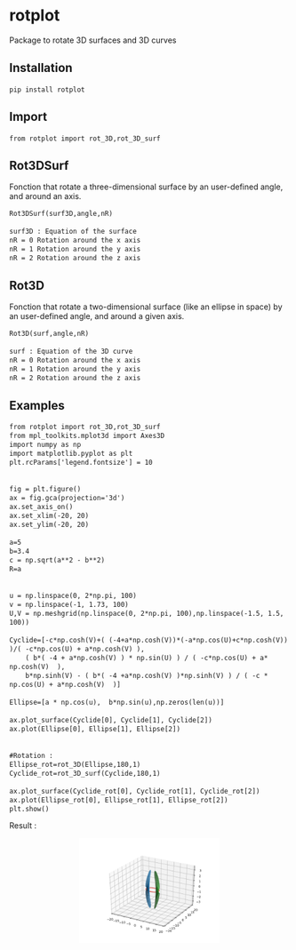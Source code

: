 # rotplot
Package to rotate 3D surfaces and 3D curves
## Installation 
    pip install rotplot
## Import
    from rotplot import rot_3D,rot_3D_surf
    
## Rot3DSurf
Fonction that rotate a three-dimensional surface by an user-defined angle, and around an axis. 
    
    Rot3DSurf(surf3D,angle,nR)
    
    surf3D : Equation of the surface 
    nR = 0 Rotation around the x axis
    nR = 1 Rotation around the y axis
    nR = 2 Rotation around the z axis   


## Rot3D
Fonction that rotate a two-dimensional surface (like an ellipse in space) by an user-defined angle, and around a given axis.

    Rot3D(surf,angle,nR)
 
    surf : Equation of the 3D curve 
    nR = 0 Rotation around the x axis
    nR = 1 Rotation around the y axis
    nR = 2 Rotation around the z axis   
    
## Examples

    from rotplot import rot_3D,rot_3D_surf
    from mpl_toolkits.mplot3d import Axes3D 
    import numpy as np
    import matplotlib.pyplot as plt
    plt.rcParams['legend.fontsize'] = 10


    fig = plt.figure()
    ax = fig.gca(projection='3d')
    ax.set_axis_on()
    ax.set_xlim(-20, 20)
    ax.set_ylim(-20, 20)

    a=5
    b=3.4
    c = np.sqrt(a**2 - b**2)
    R=a


    u = np.linspace(0, 2*np.pi, 100)
    v = np.linspace(-1, 1.73, 100)
    U,V = np.meshgrid(np.linspace(0, 2*np.pi, 100),np.linspace(-1.5, 1.5, 100))

    Cyclide=[-c*np.cosh(V)+( (-4+a*np.cosh(V))*(-a*np.cos(U)+c*np.cosh(V)) )/( -c*np.cos(U) + a*np.cosh(V) ),
        ( b*( -4 + a*np.cosh(V) ) * np.sin(U) ) / ( -c*np.cos(U) + a* np.cosh(V)  ),
        b*np.sinh(V) - ( b*( -4 +a*np.cosh(V) )*np.sinh(V) ) / ( -c * np.cos(U) + a*np.cosh(V)  )]

    Ellipse=[a * np.cos(u),  b*np.sin(u),np.zeros(len(u))]

    ax.plot_surface(Cyclide[0], Cyclide[1], Cyclide[2])
    ax.plot(Ellipse[0], Ellipse[1], Ellipse[2])


    #Rotation :
    Ellipse_rot=rot_3D(Ellipse,180,1)
    Cyclide_rot=rot_3D_surf(Cyclide,180,1)
        
    ax.plot_surface(Cyclide_rot[0], Cyclide_rot[1], Cyclide_rot[2])
    ax.plot(Ellipse_rot[0], Ellipse_rot[1], Ellipse_rot[2])
    plt.show()

Result : 
<p align="center">
  <img src="https://github.com/antscloud/rotplot/blob/master/img/rot.png" width=50%  height=auto />
</p>
